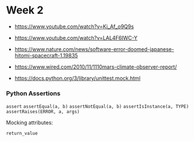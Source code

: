 # Week 2

* https://www.youtube.com/watch?v=Ki_Af_o9Q9s
* https://www.youtube.com/watch?v=LAL4F6IWC-Y
* https://www.nature.com/news/software-error-doomed-japanese-hitomi-spacecraft-1.19835
* https://www.wired.com/2010/11/1110mars-climate-observer-report/

* https://docs.python.org/3/library/unittest.mock.html


### Python Assertions

`assert`
`assertEqual(a, b)`
`assertNotEqual(a, b)`
`assertIsInstance(a, TYPE)`
`assertRaises(ERROR, a, args)`

Mocking attributes:

`return_value`
